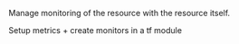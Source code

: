 Manage monitoring of the resource with the resource itself. 

Setup metrics + create monitors in a tf module